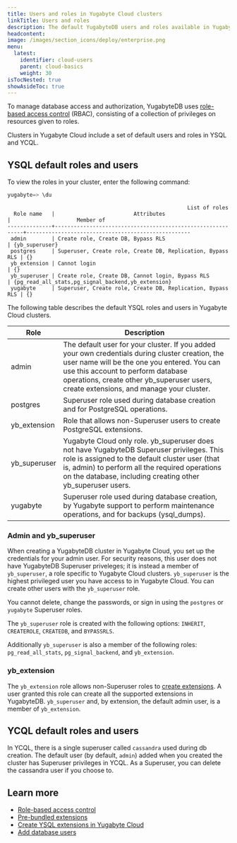 ```yaml
---
title: Users and roles in Yugabyte Cloud clusters
linkTitle: Users and roles
description: The default YugabyteDB users and roles available in Yugabyte Cloud clusters.
headcontent:
image: /images/section_icons/deploy/enterprise.png
menu:
  latest:
    identifier: cloud-users
    parent: cloud-basics
    weight: 30
isTocNested: true
showAsideToc: true
---
```


To manage database access and authorization, YugabyteDB uses [role-based access control](../../../secure/authorization) (RBAC), consisting of a collection of privileges on resources given to roles.

Clusters in Yugabyte Cloud include a set of default users and roles in YSQL and YCQL.

## YSQL default roles and users

To view the roles in your cluster, enter the following command:

```sql
yugabyte=> \du
```

```output
                                                         List of roles
  Role name   |                         Attributes                         |                     Member of                      
--------------+------------------------------------------------------------+----------------------------------------------------
 admin        | Create role, Create DB, Bypass RLS                         | {yb_superuser}
 postgres     | Superuser, Create role, Create DB, Replication, Bypass RLS | {}
 yb_extension | Cannot login                                               | {}
 yb_superuser | Create role, Create DB, Cannot login, Bypass RLS           | {pg_read_all_stats,pg_signal_backend,yb_extension}
 yugabyte     | Superuser, Create role, Create DB, Replication, Bypass RLS | {}
```

The following table describes the default YSQL roles and users in Yugabyte Cloud clusters.

| Role | Description |
| --- | --- |
| admin | The default user for your cluster. If you added your own credentials during cluster creation, the user name will be the one you entered. You can use this account to perform database operations, create other yb_superuser users, create extensions, and manage your cluster. |
| postgres | Superuser role used during database creation and for PostgreSQL operations. |
| yb_extension | Role that allows non-Superuser users to create PostgreSQL extensions. |
| yb_superuser | Yugabyte Cloud only role. yb_superuser does not have YugabyteDB Superuser privileges. This role is assigned to the default cluster user (that is, admin) to perform all the required operations on the database, including creating other yb_superuser users. |
| yugabyte | Superuser role used during database creation, by Yugabyte support to perform maintenance operations, and for backups (ysql_dumps). |

### Admin and yb_superuser

When creating a YugabyteDB cluster in Yugabyte Cloud, you set up the credentials for your admin user. For security reasons, this user does not have YugabyteDB Superuser priveleges; it is instead a member of `yb_superuser`, a role specific to Yugabyte Cloud clusters. `yb_superuser` is the highest privileged user you have access to in Yugabyte Cloud. You can create other users with the `yb_superuser` role.

You cannot delete, change the passwords, or sign in using the `postgres` or `yugabyte` Superuser roles.

The `yb_superuser` role is created with the following options: `INHERIT`, `CREATEROLE`, `CREATEDB`, and `BYPASSRLS`.

Additionally `yb_superuser` is also a member of the following roles: `pg_read_all_stats`, `pg_signal_backend`, and `yb_extension`.

### yb_extension

The `yb_extension` role allows non-Superuser roles to [create extensions](../add-extensions/). A user granted this role can create all the supported extensions in YugabyteDB. `yb_superuser` and, by extension, the default admin user, is a member of `yb_extension`.

## YCQL default roles and users

In YCQL, there is a single superuser called `cassandra` used during db creation. The default user (by default, `admin`) added when you created the cluster has Superuser privileges in YCQL. As a Superuser, you can delete the cassandra user if you choose to.

## Learn more

- [Role-based access control](../../../secure/authorization/)
- [Pre-bundled extensions](../../../explore/ysql-language-features/extensions/)
- [Create YSQL extensions in Yugabyte Cloud](../add-extensions/)
- [Add database users](../../cloud-connect/add-users/)
